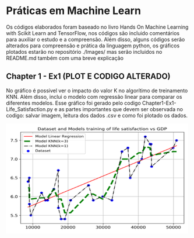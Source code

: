 # Práticas em Machine Learn 
Os códigos elaborados foram baseado no livro Hands On Machine Learning with Scikit Learn and TensorFlow, nos códigos são incluido comentários para auxiliar o estudo e a compreensão.
Além disso, alguns códigos serão alterados para compreensão e prática da linguagem python, os gráficos plotados estarão no repositório ./Images/ mas serão incluidos no README.md também com uma breve explicação

[](https://raw.githubusercontent.com/EwertonPSA/Practices_Machine_Learn/master/Book_Hands_On_ML/Images/life%20satisfaction%20vs%20GDP.png=)

## Chapter 1 - Ex1 (PLOT E CODIGO ALTERADO)
No gráfico é possivel ver o impacto do valor K no algorítimo de treinamento KNN. Além disso, inclui o modelo com regressão linear para comparar os diferentes modelos. Esse gráfico foi gerado pelo codigo Chapter1-Ex1-Life_Satisfaction.py e as partes importantes que devem ser observada no codigo: salvar imagem, leitura dos dados .csv e como foi plotado os dados. 

<img src="https://raw.githubusercontent.com/EwertonPSA/Practices_Machine_Learn/master/Book_Hands_On_ML/Images/life%20satisfaction%20vs%20GDP.png" width="500" height="300" />
